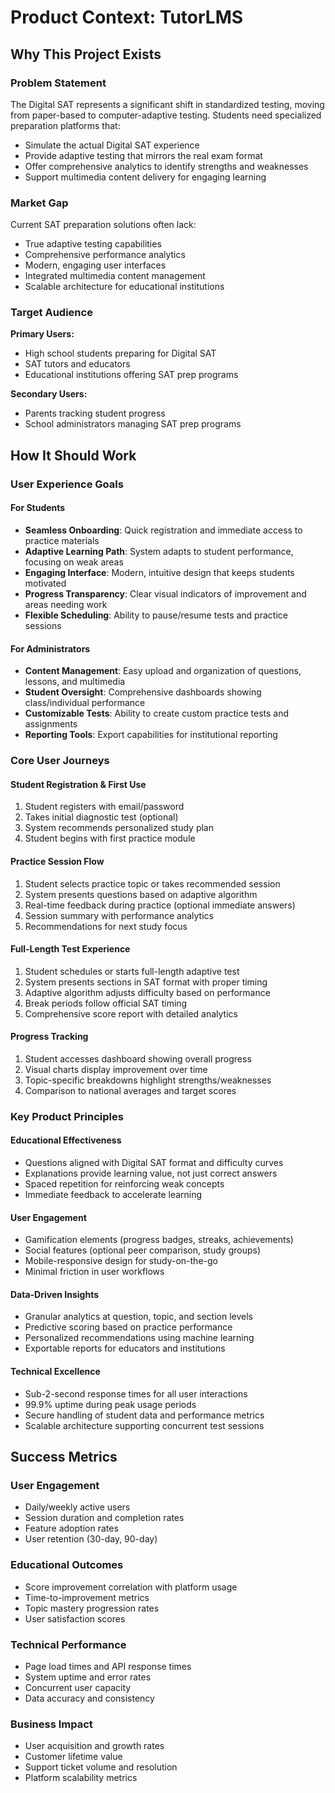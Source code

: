 # Product Context: TutorLMS

## Why This Project Exists

### Problem Statement
The Digital SAT represents a significant shift in standardized testing, moving from paper-based to computer-adaptive testing. Students need specialized preparation platforms that:
- Simulate the actual Digital SAT experience
- Provide adaptive testing that mirrors the real exam format
- Offer comprehensive analytics to identify strengths and weaknesses
- Support multimedia content delivery for engaging learning

### Market Gap
Current SAT preparation solutions often lack:
- True adaptive testing capabilities
- Comprehensive performance analytics
- Modern, engaging user interfaces
- Integrated multimedia content management
- Scalable architecture for educational institutions

### Target Audience
**Primary Users:**
- High school students preparing for Digital SAT
- SAT tutors and educators
- Educational institutions offering SAT prep programs

**Secondary Users:**
- Parents tracking student progress
- School administrators managing SAT prep programs

## How It Should Work

### User Experience Goals

#### For Students
- **Seamless Onboarding**: Quick registration and immediate access to practice materials
- **Adaptive Learning Path**: System adapts to student performance, focusing on weak areas
- **Engaging Interface**: Modern, intuitive design that keeps students motivated
- **Progress Transparency**: Clear visual indicators of improvement and areas needing work
- **Flexible Scheduling**: Ability to pause/resume tests and practice sessions

#### For Administrators
- **Content Management**: Easy upload and organization of questions, lessons, and multimedia
- **Student Oversight**: Comprehensive dashboards showing class/individual performance
- **Customizable Tests**: Ability to create custom practice tests and assignments
- **Reporting Tools**: Export capabilities for institutional reporting

### Core User Journeys

#### Student Registration & First Use
1. Student registers with email/password
2. Takes initial diagnostic test (optional)
3. System recommends personalized study plan
4. Student begins with first practice module

#### Practice Session Flow
1. Student selects practice topic or takes recommended session
2. System presents questions based on adaptive algorithm
3. Real-time feedback during practice (optional immediate answers)
4. Session summary with performance analytics
5. Recommendations for next study focus

#### Full-Length Test Experience
1. Student schedules or starts full-length adaptive test
2. System presents sections in SAT format with proper timing
3. Adaptive algorithm adjusts difficulty based on performance
4. Break periods follow official SAT timing
5. Comprehensive score report with detailed analytics

#### Progress Tracking
1. Student accesses dashboard showing overall progress
2. Visual charts display improvement over time
3. Topic-specific breakdowns highlight strengths/weaknesses
4. Comparison to national averages and target scores

### Key Product Principles

#### Educational Effectiveness
- Questions aligned with Digital SAT format and difficulty curves
- Explanations provide learning value, not just correct answers
- Spaced repetition for reinforcing weak concepts
- Immediate feedback to accelerate learning

#### User Engagement
- Gamification elements (progress badges, streaks, achievements)
- Social features (optional peer comparison, study groups)
- Mobile-responsive design for study-on-the-go
- Minimal friction in user workflows

#### Data-Driven Insights
- Granular analytics at question, topic, and section levels
- Predictive scoring based on practice performance
- Personalized recommendations using machine learning
- Exportable reports for educators and institutions

#### Technical Excellence
- Sub-2-second response times for all user interactions
- 99.9% uptime during peak usage periods
- Secure handling of student data and performance metrics
- Scalable architecture supporting concurrent test sessions

## Success Metrics

### User Engagement
- Daily/weekly active users
- Session duration and completion rates
- Feature adoption rates
- User retention (30-day, 90-day)

### Educational Outcomes
- Score improvement correlation with platform usage
- Time-to-improvement metrics
- Topic mastery progression rates
- User satisfaction scores

### Technical Performance
- Page load times and API response times
- System uptime and error rates
- Concurrent user capacity
- Data accuracy and consistency

### Business Impact
- User acquisition and growth rates
- Customer lifetime value
- Support ticket volume and resolution
- Platform scalability metrics
